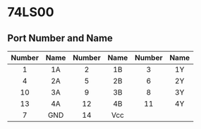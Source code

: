 # 74LS00
## Port Number and Name  
 
| Number| Name | Number | Name   | Number | Name   |
|:-----:|:----:|:------:|:------:|:------:|:------:|
| 1     | 1A   | 2      | 1B     | 3      | 1Y     |
| 4     | 2A   | 5      | 2B     | 6      | 2Y     |    
| 10    | 3A   | 9      | 3B     | 8      | 3Y     |   
| 13    | 4A   | 12     | 4B     | 11     | 4Y     | 
| 7     | GND  | 14     | Vcc    |